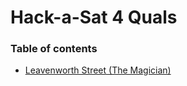 # Hack-a-Sat 4 Quals

### Table of contents

* [Leavenworth Street (The Magician)](leavenworth-street)
